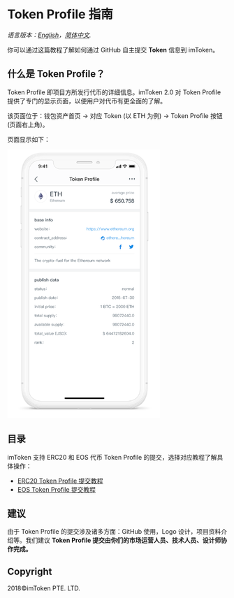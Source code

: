 # Token Profile 指南

*语言版本：[English](README.md)，[简体中文](README.zh-CN.md).*

你可以通过这篇教程了解如何通过 GitHub 自主提交 **Token** 信息到 imToken。

## 什么是 Token Profile？
Token Profile 即项目方所发行代币的详细信息。imToken 2.0 对 Token Profile 提供了专门的显示页面，以便用户对代币有更全面的了解。

该页面位于：钱包资产首页 -> 对应 Token (以 ETH 为例) -> Token Profile 按钮(页面右上角)。

页面显示如下：

![Wallet Tab](tutorial/sample.png)


## 目录

imToken 支持 ERC20 和 EOS 代币 Token Profile 的提交，选择对应教程了解具体操作：

- [ERC20 Token Profile 提交教程](tutorial/erc20-tutorial.zh-CN.md) 
- [EOS Token Profile 提交教程](tutorial/eos-tutorial.zh-CN.md) 

## 建议
由于 Token Profile 的提交涉及诸多方面：GitHub 使用，Logo 设计，项目资料介绍等。我们建议 **Token Profile 提交由你们的市场运营人员、技术人员、设计师协作完成。**

## Copyright

2018&copy;imToken PTE. LTD.